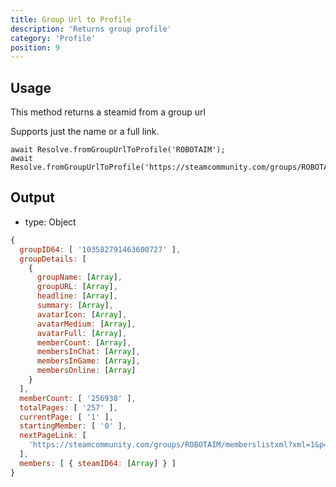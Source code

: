 ```yaml
---
title: Group Url to Profile
description: 'Returns group profile'
category: 'Profile'
position: 9
---
```


## Usage

This method returns a steamid from a group url

Supports just the name or a full link.

```javascript[index.js]
await Resolve.fromGroupUrlToProfile('ROBOTAIM');
await Resolve.fromGroupUrlToProfile('https://steamcommunity.com/groups/ROBOTAIM');
```

## Output

-   type: Object

```javascript
{
  groupID64: [ '103582791463600727' ],
  groupDetails: [
    {
      groupName: [Array],
      groupURL: [Array],
      headline: [Array],
      summary: [Array],
      avatarIcon: [Array],
      avatarMedium: [Array],
      avatarFull: [Array],
      memberCount: [Array],
      membersInChat: [Array],
      membersInGame: [Array],
      membersOnline: [Array]
    }
  ],
  memberCount: [ '256938' ],
  totalPages: [ '257' ],
  currentPage: [ '1' ],
  startingMember: [ '0' ],
  nextPageLink: [
    'https://steamcommunity.com/groups/ROBOTAIM/memberslistxml?xml=1&p=2'
  ],
  members: [ { steamID64: [Array] } ]
}
```
